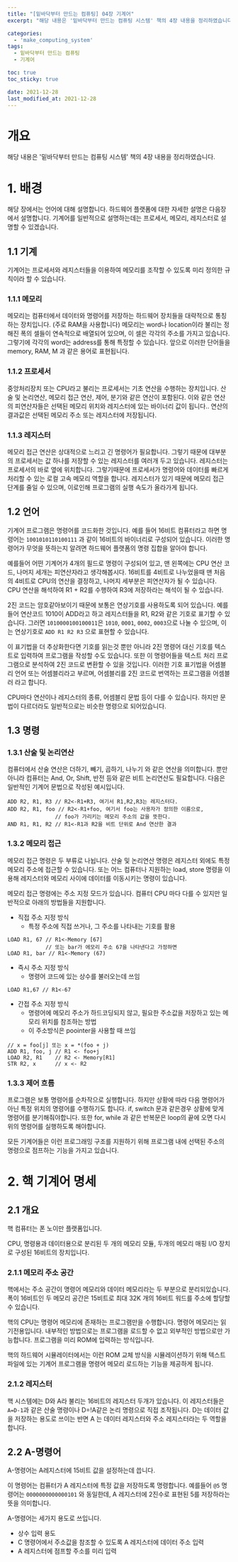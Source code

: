 ```yaml
---
title: "[밑바닥부터 만드는 컴퓨팅] 04장 기계어"
excerpt: "해당 내용은 '밑바닥부터 만드는 컴퓨팅 시스템' 책의 4장 내용을 정리하였습니다. "

categories:
  - 'make_computing_system'
tags:
  - 밑바닥부터 만드는 컴퓨팅
  - 기계어

toc: true
toc_sticky: true

date: 2021-12-28
last_modified_at: 2021-12-28
---
```


# 개요 

해당 내용은 '밑바닥부터 만드는 컴퓨팅 시스템' 책의 4장 내용을 정리하였습니다.


# 1. 배경 

해당 장에서는 언어에 대해 설명합니다. 
하드웨어 플랫폼에 대한 자세한 설명은 다음장에서 설명합니다. 
기계어를 일반적으로 설명하는데는 프로세서, 메모리, 레지스터로 설명할 수 있겠습니다. 

## 1.1 기계

기계어는 프로세서와 레지스터들을 이용하여 메모리를 조작할 수 있도록 미리 정의한 규칙이라 할 수 있습니다. 

### 1.1.1 메모리 

메모리는 컴퓨터에서 데이터와 명령어를 저장하는 하드웨어 장치들을 대략적으로 통칭하는 장치입니다.  (주로 RAM을 사용합니다)
메모리는 word나 location이라 불리는 정해진 폭의 셀들이 연속적으로 배열되어 있으며, 이 셀은 각각의 주소를 가지고 있습니다. 
그렇기에 각각의 word는 address를 통해 특정할 수 있습니다. 
앞으로 이러한 단어들을 memory, RAM, M 과 같은 용어로 표현됩니다. 

### 1.1.2 프로세서 

중앙처리장치 또는 CPU라고 불리는 프로세서는 기초 연산을 수행하는 장치입니다. 
산술 및 논리연산, 메모리 접근 연산, 제어, 분기와 같은 연산이 포함된다. 
이와 같은 연산의 피연산자들은 선택된 메모리 위치와 레지스터에 있는 바이너리 값이 됩니다.. 
연산의 결과값은 선택된 메모리 주소 또는 레지스터에 저장됩니다.

### 1.1.3 레지스터

메모리 접근 연산은 상대적으로 느리고 긴 명령어가 필요합니다. 
그렇기 때문에 대부분의 프로세서는 값 하나를 저장할 수 있는 레지스터를 여러개 두고 있습니다. 
레지스터는 프로세서의 바로 옆에 위치합니다. 
그렇기때문에 프로세서가 명령어와 데이터를 빠르게 처리할 수 있는 로컬 고속 메모리 역할을 합니다. 
레지스터가 있기 때문에 메모리 접근 단계를 줄일 수 있으며, 이로인해 프로그램의 실행 속도가 올라가게 됩니다. 

## 1.2 언어

기계어 프로그램은 명령어를 코드화한 것입니다. 
예를 들어 16비트 컴퓨터라고 하면 명령어는 `1001010110100111` 과 같이 16비트의 바이너리로 구성되어 있습니다. 
이러한 명령어가 무엇을 뜻하는지 알려면 하드웨어 플랫폼의 명령 집합을 알아야 합니다. 

예를들어 어떤 기계어가 4개의 필드로 명령이 구성되어 있고, 맨 왼쪽에는 CPU 연산 코드, 나머지 세개는 피연산자라고 생각해봅시다. 
16비트를 4비트로 나누었을때 맨 처음의 4비트로 CPU의 연산을 결정하고, 나머지 세부분은 피연산자가 될 수 있습니다. 
CPU 연산을 해석하여 R1 + R2를 수행하여 R3에 저장하라는 해석이 될 수 있습니다. 

2진 코드는 암호같아보이기 때문에 보통은 연상기호를 사용하도록 되어 있습니다. 
예를들어 연산코드 1010이 ADD라고 하고 레지스터들을 R1, R2와 같은 기호로 표기할 수 있습니다. 
그러면 `1010000100100011`은 `1010`, `0001`, `0002`, `0003`으로 나눌 수 있으며, 이는 연상기호로 `ADD R1 R2 R3` 으로 표현할 수 있습니다. 

이 표기법을 더 추상화한다면 기호를 읽는것 뿐만 아니라 2진 명령어 대신 기호를 텍스트로 입력하여 프로그램을 작성할 수도 있습니다. 
또한 이 명령어들을 텍스트 처리 프로그램으로 분석하여 2진 코드로 변환할 수 있을 것입니다. 
이러한 기호 표기법을 어셈블리 언어 또는 어셈블리라고 부르며, 어셈블리를 2진 코드로 번역하는 프로그램을 어셈블러 라고 합니다. 

CPU마다 연산이나 레지스터의 종류, 어셈블리 문법 등이 다를 수 있습니다. 
하지만 문법이 다르더라도 일반적으로는 비슷한 명령으로 되어있습니다. 

## 1.3 명령

### 1.3.1 산술 및 논리연산 

컴퓨터에서 산술 연산은 더하기, 빼기, 곱하기, 나누기 와 같은 연산을 의미합니다. 
뿐만 아니라 컴퓨터는 And, Or, Shift, 반전 등와 같은 비트 논리연산도 필요합니다. 
다음은 일반적인 기계어 문법으로 작성된 예시입니다. 

```
ADD R2, R1, R3 // R2<-R1+R3, 여기서 R1,R2,R3는 레지스터다.
ADD R2, R1, foo // R2<-R1+foo, 여기서 foo는 사용자가 정의한 이름으로,
               // foo가 가리키는 메모리 주소의 값을 뜻한다.
AND R1, R1, R2 // R1<-R1과 R2을 비트 단위로 And 연산한 결과
```

### 1.3.2 메모리 접근 

메모리 접근 명령은 두 부류로 나뉩니다. 
산술 및 논리연산 명령은 레지스터 외에도 특정 메모리 주소에 접근할 수 있습니다. 
또는 어느 컴퓨터나 지원하는 load, store 명령을 이용해 레지스터와 메모리 사이에 데이터를 이동시키는 명령이 있습니다. 

메모리 접근 명령에는 주소 지정 모드가 있습니다. 
컴퓨터 CPU 마다 다를 수 있지만 일반적으로 아래의 방법들을 지원합니다. 

* 직접 주소 지정 방식
  * 특정 주소에 직접 쓰거나, 그 주소를 나타내는 기호를 활용 
```
LOAD R1, 67 // R1<-Memory [67]
            // 또는 bar가 에모리 주소 67을 나타낸다고 가정하면
LOAD R1, bar // R1<-Memory (67)
```

* 즉시 주소 지정 방식
  * 명령어 코드에 있는 상수를 불러오는데 쓰임 
```
LOAD R1,67 // R1<-67
```

* 간접 주소 지정 방식
  * 명령어에 메모리 주소가 하드코딩되지 않고, 필요한 주소값을 저장하고 있는 메모리 위치를 참조하는 방법
  * 이 주소방식은 poointer을 사용할 때 쓰임
```
// x = foo[j] 또는 x = *(foo + j)
ADD R1, foo, j // R1 <- foo+j
LOAD R2, R1    // R2 <- Memory[R1]
STR R2, x      // x <- R2
```

### 1.3.3 제어 흐름 

프로그램은 보통 명령어를 순차작으로 실행합니다. 
하지만 상황에 따라 다음 명령어가 아닌 특정 위치의 명령어를 수행하기도 합니다. 
if, switch 문과 같은경우 상황에 맞게 명령어를 분기해줘야합니다. 
또한 for, while 과 같은 반복문은 loop의 끝에 오면 다시 위의 명령어를 실행하도록 해야합니다. 

모든 기계어들은 이런 프로그래밍 구조를 지원하기 위해 프로그램 내에 선택된 주소의 명령으로 점프하는 기능을 가지고 있습니다. 

# 2. 핵 기계어 명세 

## 2.1 개요 

핵 컴퓨터는 폰 노이만 플랫폼입니다. 

CPU, 명령용과 데이터용으로 분리된 두 개의 메모리 모듈, 두개의 메모리 매핑 I/O 장치로 구성된 16비트의 장치입니다. 

### 2.1.1 메모리 주소 공간

핵에서는 주소 공간이 명령어 메모리와 데이터 메모리라는 두 부분으로 분리되있습니다. 
폭이 16비트인 두 메모리 공간은 15비트로 최대 32K 개의 16비트 워드를 주소에 할당할 수 있습니다. 

핵의 CPU는 명령어 메모리에 존재하는 프로그램만을 수행합니다. 
명령어 메모리는 읽기전용입니다. 
내부적인 방법으로는 프로그램을 로드할 수 없고 외부적인 방법으로만 가능합니다. 
프로그램을 미리 ROM에 입력하는 방식입니다. 

핵의 하드웨어 시뮬레이터에서는 이런 ROM 교체 방식을 시뮬레이션하기 위해 텍스트파일에 있는 기계어 프로그램을 명령어 메모리 로드하는 기능을 제공하게 됩니다. 

### 2.1.2 레지스터

핵 시스템에는 D와 A라 불리는 16비트의 레지스터 두개가 있습니다. 
이 레지스터들은 `A=D-1`과 같은 산술 명령이나 D=!A같은 논리 명령으로 직접 조작됩니다. 
D는 데이터 값을 저장하는 용도로 쓰이는 반면 A 는 데이터 레지스터와 주소 레지스터라는 두 역할을 합니다. 


## 2.2 A-명령어

A-명령어는 A레지스터에 15비트 값을 설정하는데 씁니다. 

이 명령어는 컴퓨터가 A 레지스터에 특정 값을 저장하도록 명령합니다. 
예를들어 `@5` 명령어는 `0000000000000101` 와 동일한데, A 레지스터에 2진수로 표현된 5를 저장하라는 뜻을 의미합니다. 

A-명령어는 세가지 용도로 쓰입니다. 

* 상수 입력 용도 
* C 명령어에서 주소값을 참조할 수 있도록 A 레지스터에 데이터 주소 입력
* A 레지스터에 점프할 주소를 미리 입력 



